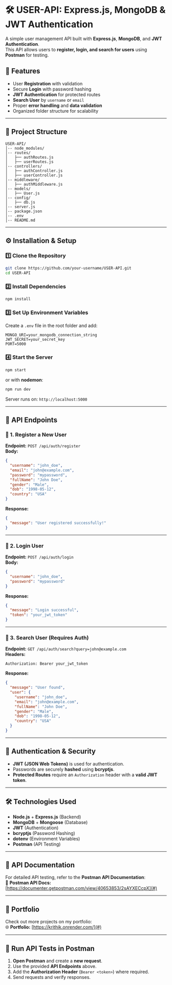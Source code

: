 # 🛠 USER-API: Express.js, MongoDB & JWT Authentication

A simple user management API built with **Express.js**, **MongoDB**, and **JWT Authentication**.  
This API allows users to **register, login, and search for users** using **Postman** for testing.

## 🚀 Features
- User **Registration** with validation
- Secure **Login** with password hashing
- **JWT Authentication** for protected routes
- **Search User** by `username` or `email`
- Proper **error handling** and **data validation**
- Organized folder structure for scalability

---

## 📂 Project Structure
```
USER-API/
│-- node_modules/  
│-- routes/  
│   ├── authRoutes.js  
│   ├── userRoutes.js  
│-- controllers/  
│   ├── authController.js  
│   ├── userController.js  
│-- middleware/  
│   ├── authMiddleware.js  
│-- models/  
│   ├── User.js  
│-- config/  
│   ├── db.js  
│-- server.js  
│-- package.json  
│-- .env  
│-- README.md  
```

---

## ⚙️ Installation & Setup
### **1️⃣ Clone the Repository**
```sh
git clone https://github.com/your-username/USER-API.git
cd USER-API
```

### **2️⃣ Install Dependencies**
```sh
npm install
```

### **3️⃣ Set Up Environment Variables**
Create a `.env` file in the root folder and add:
```
MONGO_URI=your_mongodb_connection_string
JWT_SECRET=your_secret_key
PORT=5000
```

### **4️⃣ Start the Server**
```sh
npm start
```
or with **nodemon**:
```sh
npm run dev
```
Server runs on: `http://localhost:5000`

---

## 📌 API Endpoints
### **🔹 1. Register a New User**
**Endpoint:** `POST /api/auth/register`  
**Body:**
```json
{
  "username": "john_doe",
  "email": "john@example.com",
  "password": "mypassword",
  "fullName": "John Doe",
  "gender": "Male",
  "dob": "1998-05-12",
  "country": "USA"
}
```
**Response:**
```json
{
  "message": "User registered successfully!"
}
```

---

### **🔹 2. Login User**
**Endpoint:** `POST /api/auth/login`  
**Body:**
```json
{
  "username": "john_doe",
  "password": "mypassword"
}
```
**Response:**
```json
{
  "message": "Login successful",
  "token": "your_jwt_token"
}
```

---

### **🔹 3. Search User (Requires Auth)**
**Endpoint:** `GET /api/auth/search?query=john@example.com`  
**Headers:**
```
Authorization: Bearer your_jwt_token
```
**Response:**
```json
{
  "message": "User found",
  "user": {
    "username": "john_doe",
    "email": "john@example.com",
    "fullName": "John Doe",
    "gender": "Male",
    "dob": "1998-05-12",
    "country": "USA"
  }
}
```

---

## 🔐 Authentication & Security
- **JWT (JSON Web Tokens)** is used for authentication.
- Passwords are securely **hashed** using **bcryptjs**.
- **Protected Routes** require an `Authorization` header with a **valid JWT token**.

---

## 🛠 Technologies Used
- **Node.js** + **Express.js** (Backend)
- **MongoDB** + **Mongoose** (Database)
- **JWT** (Authentication)
- **bcryptjs** (Password Hashing)
- **dotenv** (Environment Variables)
- **Postman** (API Testing)

---

## 📌 API Documentation
For detailed API testing, refer to the **Postman API Documentation**:  
📄 **Postman API Docs:** [https://documenter.getpostman.com/view/40653853/2sAYXECcpX](#)

---

## 🔗 Portfolio
Check out more projects on my portfolio:  
🌐 **Portfolio:** [https://krithik.onrender.com/](#)

---

## 📌 Run API Tests in Postman
1. **Open Postman** and create a **new request**.
2. Use the provided **API Endpoints** above.
3. Add the **Authorization Header** (`Bearer <token>`) where required.
4. Send requests and verify responses.
